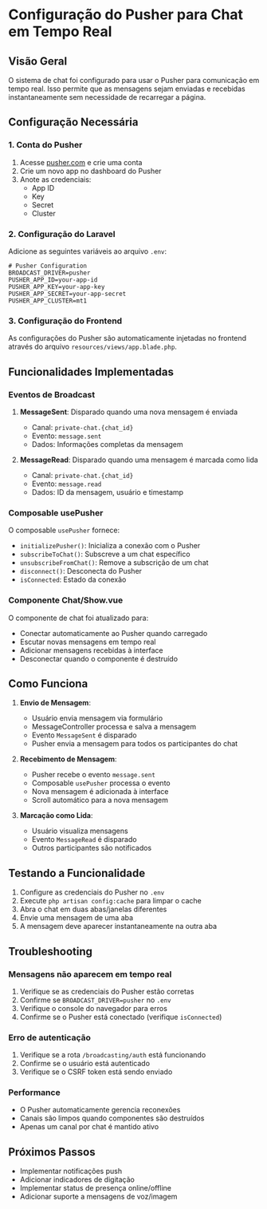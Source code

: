 # Configuração do Pusher para Chat em Tempo Real

## Visão Geral

O sistema de chat foi configurado para usar o Pusher para comunicação em tempo real. Isso permite que as mensagens sejam enviadas e recebidas instantaneamente sem necessidade de recarregar a página.

## Configuração Necessária

### 1. Conta do Pusher

1. Acesse [pusher.com](https://pusher.com) e crie uma conta
2. Crie um novo app no dashboard do Pusher
3. Anote as credenciais:
   - App ID
   - Key
   - Secret
   - Cluster

### 2. Configuração do Laravel

Adicione as seguintes variáveis ao arquivo `.env`:

```env
# Pusher Configuration
BROADCAST_DRIVER=pusher
PUSHER_APP_ID=your-app-id
PUSHER_APP_KEY=your-app-key
PUSHER_APP_SECRET=your-app-secret
PUSHER_APP_CLUSTER=mt1
```

### 3. Configuração do Frontend

As configurações do Pusher são automaticamente injetadas no frontend através do arquivo `resources/views/app.blade.php`.

## Funcionalidades Implementadas

### Eventos de Broadcast

1. **MessageSent**: Disparado quando uma nova mensagem é enviada
   - Canal: `private-chat.{chat_id}`
   - Evento: `message.sent`
   - Dados: Informações completas da mensagem

2. **MessageRead**: Disparado quando uma mensagem é marcada como lida
   - Canal: `private-chat.{chat_id}`
   - Evento: `message.read`
   - Dados: ID da mensagem, usuário e timestamp

### Composable usePusher

O composable `usePusher` fornece:

- `initializePusher()`: Inicializa a conexão com o Pusher
- `subscribeToChat()`: Subscreve a um chat específico
- `unsubscribeFromChat()`: Remove a subscrição de um chat
- `disconnect()`: Desconecta do Pusher
- `isConnected`: Estado da conexão

### Componente Chat/Show.vue

O componente de chat foi atualizado para:

- Conectar automaticamente ao Pusher quando carregado
- Escutar novas mensagens em tempo real
- Adicionar mensagens recebidas à interface
- Desconectar quando o componente é destruído

## Como Funciona

1. **Envio de Mensagem**:
   - Usuário envia mensagem via formulário
   - MessageController processa e salva a mensagem
   - Evento `MessageSent` é disparado
   - Pusher envia a mensagem para todos os participantes do chat

2. **Recebimento de Mensagem**:
   - Pusher recebe o evento `message.sent`
   - Composable `usePusher` processa o evento
   - Nova mensagem é adicionada à interface
   - Scroll automático para a nova mensagem

3. **Marcação como Lida**:
   - Usuário visualiza mensagens
   - Evento `MessageRead` é disparado
   - Outros participantes são notificados

## Testando a Funcionalidade

1. Configure as credenciais do Pusher no `.env`
2. Execute `php artisan config:cache` para limpar o cache
3. Abra o chat em duas abas/janelas diferentes
4. Envie uma mensagem de uma aba
5. A mensagem deve aparecer instantaneamente na outra aba

## Troubleshooting

### Mensagens não aparecem em tempo real

1. Verifique se as credenciais do Pusher estão corretas
2. Confirme se `BROADCAST_DRIVER=pusher` no `.env`
3. Verifique o console do navegador para erros
4. Confirme se o Pusher está conectado (verifique `isConnected`)

### Erro de autenticação

1. Verifique se a rota `/broadcasting/auth` está funcionando
2. Confirme se o usuário está autenticado
3. Verifique se o CSRF token está sendo enviado

### Performance

- O Pusher automaticamente gerencia reconexões
- Canais são limpos quando componentes são destruídos
- Apenas um canal por chat é mantido ativo

## Próximos Passos

- Implementar notificações push
- Adicionar indicadores de digitação
- Implementar status de presença online/offline
- Adicionar suporte a mensagens de voz/imagem
